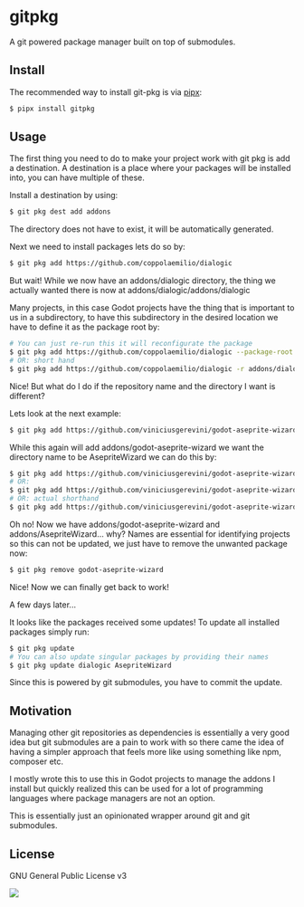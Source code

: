 # gitpkg

A git powered package manager built on top of submodules.

## Install

The recommended way to install git-pkg is via [pipx](https://pypa.github.io/pipx/):

```bash
$ pipx install gitpkg
```

## Usage

The first thing you need to do to make your project work with git pkg is add a
destination. A destination is a place where your packages will be installed into,
you can have multiple of these.

Install a destination by using:

```bash
$ git pkg dest add addons
```

The directory does not have to exist, it will be automatically generated.

Next we need to install packages lets do so by:

```bash
$ git pkg add https://github.com/coppolaemilio/dialogic
```

But wait! While we now have an addons/dialogic directory, the thing we actually
wanted there is now at addons/dialogic/addons/dialogic

Many projects, in this case Godot projects have the thing that is important to us
in a subdirectory, to have this subdirectory in the desired location we have
to define it as the package root by:

```bash
# You can just re-run this it will reconfigurate the package
$ git pkg add https://github.com/coppolaemilio/dialogic --package-root addons/dialogic
# OR: short hand
$ git pkg add https://github.com/coppolaemilio/dialogic -r addons/dialogic
```

Nice! But what do I do if the repository name and the directory I want is different?

Lets look at the next example:

```bash
$ git pkg add https://github.com/viniciusgerevini/godot-aseprite-wizard.git -r addons/AsepriteWizard
```

While this again will add addons/godot-aseprite-wizard we want the directory name to be
AsepriteWizard we can do this by:

```bash
$ git pkg add https://github.com/viniciusgerevini/godot-aseprite-wizard.git -r addons/AsepriteWizard --name AsepriteWizard
# OR:
$ git pkg add https://github.com/viniciusgerevini/godot-aseprite-wizard.git --package-root-with-name addons/AsepriteWizard
# OR: actual shorthand
$ git pkg add https://github.com/viniciusgerevini/godot-aseprite-wizard.git -rn addons/AsepriteWizard
```

Oh no! Now we have addons/godot-aseprite-wizard and addons/AsepriteWizard... why?
Names are essential for identifying projects so this can not be updated, we just have to remove
the unwanted package now:

```bash
$ git pkg remove godot-aseprite-wizard
```

Nice! Now we can finally get back to work!

A few days later...

It looks like the packages received some updates! To update all installed packages simply run:

```bash
$ git pkg update
# You can also update singular packages by providing their names
$ git pkg update dialogic AsepriteWizard
```

Since this is powered by git submodules, you have to commit the update.

## Motivation

Managing other git repositories as dependencies is essentially a very good idea
but git submodules are a pain to work with so there came the idea of having a 
simpler approach that feels more like using something like npm, composer etc.

I mostly wrote this to use this in Godot projects to manage the addons I install
but quickly realized this can be used for a lot of programming languages where
package managers are not an option.

This is essentially just an opinionated wrapper around git and git submodules.

## License

GNU General Public License v3

![](https://www.gnu.org/graphics/gplv3-127x51.png)